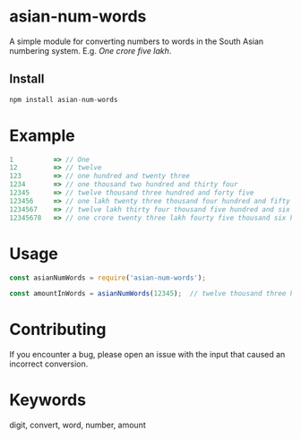# asian-num-words

A simple module for converting numbers to words in the South Asian numbering system. E.g. *One crore five lakh*.

## Install

```js
npm install asian-num-words
```

# Example

```js
1          => // One
12         => // twelve
123        => // one hundred and twenty three
1234       => // one thousand two hundred and thirty four
12345      => // twelve thousand three hundred and forty five
123456     => // one lakh twenty three thousand four hundred and fifty six
1234567    => // twelve lakh thirty four thousand five hundred and six seven
12345678   => // one crore twenty three lakh fourty five thousand six hundred and seventy eight

```

# Usage

```js
const asianNumWords = require('asian-num-words');

const amountInWords = asianNumWords(12345);  // twelve thousand three hundred and forty five

```

# Contributing

If you encounter a bug, please open an issue with the input that caused an incorrect conversion.


# Keywords

digit, convert, word, number, amount

